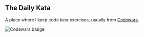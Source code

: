 ## The Daily Kata

A place where I keep code kata exercises, usually from [Codewars](https://codewars.com).

![Codewars badge](https://www.codewars.com/users/aMoniker/badges/large)
